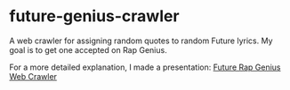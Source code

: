 # future-genius-crawler
A web crawler for assigning random quotes to random Future lyrics. My goal is to get one accepted on Rap Genius.

For a more detailed explanation, I made a presentation:
[Future Rap Genius Web Crawler](https://docs.google.com/presentation/d/1Z2dhwaYPR7jsQ-vQa85bGhSVTeQ_hCoRB2aX-KpDFDg/pub?start=false&loop=true&delayms=30000)
